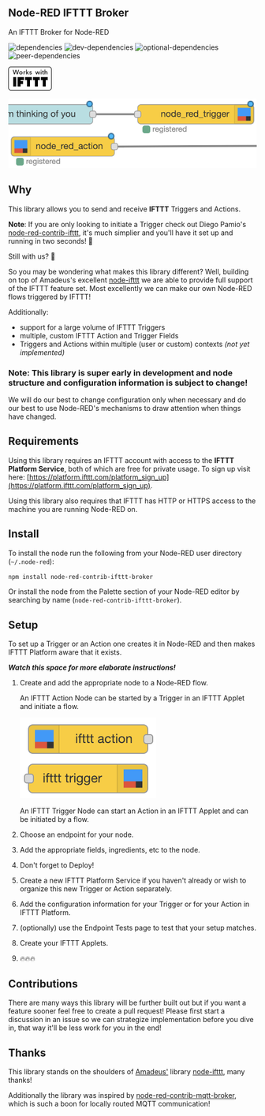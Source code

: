 ## Node-RED IFTTT Broker
An IFTTT Broker for Node-RED

![dependencies](https://img.shields.io/david/adorkable/node-red-contrib-ifttt-broker.svg?style=flat-square)
![dev-dependencies](https://img.shields.io/david/dev/adorkable/node-red-contrib-ifttt-broker.svg?style=flat-square)
![optional-dependencies](https://img.shields.io/david/optional/adorkable/node-red-contrib-ifttt-broker.svg?style=flat-square)
![peer-dependencies](https://img.shields.io/david/peer/adorkable/node-red-contrib-ifttt-broker.svg?style=flat-square) 

<img src="images/Works_with_IFTTT_Badge-white_on_black-88x48.svg" alt="Works with IFTTT" width="88"/>

![Examples Image](images/examples.png)

## Why
This library allows you to send and receive **IFTTT** Triggers and Actions. 

**Note**: If you are only looking to initiate a Trigger check out Diego Pamio's [node-red-contrib-ifttt](https://flows.nodered.org/node/node-red-contrib-ifttt), it's much simplier and you'll have it set up and running in two seconds! 🌟

Still with us? 💁‍

So you may be wondering what makes this library different? Well, building on top of Amadeus's excellent [node-ifttt](https://github.com/amadeusmuc/node-ifttt) we are able to provide full support of the IFTTT feature set. Most excellently we can make our own Node-RED flows triggered by IFTTT!

Additionally:

* support for a large volume of IFTTT Triggers
* multiple, custom IFTTT Action and Trigger Fields
* Triggers and Actions within multiple (user or custom) contexts *(not yet implemented)*

### Note: This library is super early in development and node structure and configuration information is subject to change!
We will do our best to change configuration only when necessary and do our best to use Node-RED's mechanisms to draw attention when things have changed.

## Requirements

Using this library requires an IFTTT account with access to the **IFTTT Platform Service**, both of which are free for private usage. To sign up visit here: [https://platform.ifttt.com/platform_sign_up](https://platform.ifttt.com/platform_sign_up).

Using this library also requires that IFTTT has HTTP or HTTPS access to the machine you are running Node-RED on.

## Install

To install the node run the following from your Node-RED user directory (`~/.node-red`):
```bash
npm install node-red-contrib-ifttt-broker
```

Or install the node from the Palette section of your Node-RED editor by searching by name (`node-red-contrib-ifttt-broker`).

## Setup

To set up a Trigger or an Action one creates it in Node-RED and then makes IFTTT Platform aware that it exists. 

_**Watch this space for more elaborate instructions!**_

1. Create and add the appropriate node to a Node-RED flow. 
    
    An IFTTT Action Node can be started by a Trigger in an IFTTT Applet and initiate a flow.
    
    ![Trigger and Action Node](images/setup/triggerAndAction.png)

    An IFTTT Trigger Node can start an Action in an IFTTT Applet and can be initiated by a flow.

1. Choose an endpoint for your node.
1. Add the appropriate fields, ingredients, etc to the node.
1. Don't forget to Deploy!

1. Create a new IFTTT Platform Service if you haven't already or wish to organize this new Trigger or Action separately. 
1. Add the configuration information for your Trigger or for your Action in IFTTT Platform.
1. (optionally) use the Endpoint Tests page to test that your setup matches.
1. Create your IFTTT Applets.
1. 🔥🔥🔥


## Contributions
There are many ways this library will be further built out but if you want a feature sooner feel free to create a pull request! Please first start a discussion in an issue so we can strategize implementation before you dive in, that way it'll be less work for you in the end!

## Thanks
This library stands on the shoulders of [Amadeus'](https://github.com/amadeusmuc) library [node-ifttt](https://github.com/amadeusmuc/node-ifttt), many thanks! 

Additionally the library was inspired by [node-red-contrib-mqtt-broker](https://github.com/zuhito/node-red-contrib-mqtt-broker), which is such a boon for locally routed MQTT communication!